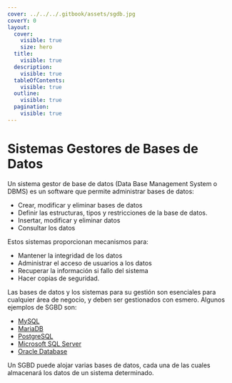 ```yaml
---
cover: ../../../.gitbook/assets/sgdb.jpg
coverY: 0
layout:
  cover:
    visible: true
    size: hero
  title:
    visible: true
  description:
    visible: true
  tableOfContents:
    visible: true
  outline:
    visible: true
  pagination:
    visible: true
---
```


# Sistemas Gestores de Bases de Datos

Un sistema gestor de base de datos (Data Base Management System o DBMS) es un software que permite administrar bases de datos:&#x20;

* Crear, modificar y eliminar bases de datos
* Definir las estructuras, tipos y restricciones de la base de datos.
* Insertar, modificar y eliminar datos
* Consultar los datos

Estos sistemas proporcionan mecanismos para:

* Mantener la integridad de los datos
* Administrar el acceso de usuarios a los datos
* Recuperar la información si fallo del sistema
* Hacer copias de seguridad.&#x20;

Las bases de datos y los sistemas para su gestión son esenciales para cualquier área de negocio, y deben ser gestionados con esmero. Algunos ejemplos de SGBD son:

* [MySQL](https://es.wikipedia.org/wiki/MySQL)
* [MariaDB](https://es.wikipedia.org/wiki/MariaDB)
* [PostgreSQL](https://es.wikipedia.org/wiki/PostgreSQL)
* [Microsoft SQL Server](https://es.wikipedia.org/wiki/Microsoft\_SQL\_Server)
* [Oracle Database](https://es.wikipedia.org/wiki/Oracle\_Database)&#x20;

Un SGBD puede alojar varias bases de datos, cada una de las cuales almacenará los datos de un sistema determinado.
